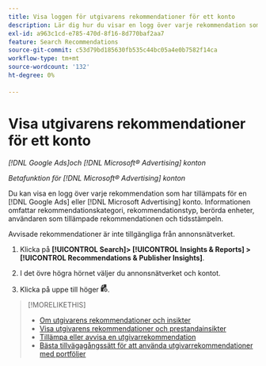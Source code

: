 ```yaml
---
title: Visa loggen för utgivarens rekommendationer för ett konto
description: Lär dig hur du visar en logg över varje rekommendation som har tillämpats på en [!DNL Google Ads] eller [!DNL Microsoft Advertising] konto.
exl-id: a963c1cd-e785-470d-8f16-8d770baf2aa7
feature: Search Recommendations
source-git-commit: c53d79bd185630fb535c44bc05a4e0b7582f14ca
workflow-type: tm+mt
source-wordcount: '132'
ht-degree: 0%

---
```


# Visa utgivarens rekommendationer för ett konto

*[!DNL Google Ads]och [!DNL Microsoft® Advertising] konton*

*Betafunktion för [!DNL Microsoft® Advertising] konton*

Du kan visa en logg över varje rekommendation som har tillämpats för en [!DNL Google Ads] eller [!DNL Microsoft Advertising] konto. Informationen omfattar rekommendationskategori, rekommendationstyp, berörda enheter, användaren som tillämpade rekommendationen och tidsstämpeln.

Avvisade rekommendationer är inte tillgängliga från annonsnätverket.

1. Klicka på **[!UICONTROL Search]> [!UICONTROL Insights & Reports] >[!UICONTROL Recommendations & Publisher Insights]**.

1. I det övre högra hörnet väljer du annonsnätverket och kontot.

1. Klicka på uppe till höger ![Rekommendationsloggar](/help/search-social-commerce/assets/recommendations-log-view.png "Rekommendationsloggar").

>[!MORELIKETHIS]
>
>* [Om utgivarens rekommendationer och insikter](recommendation-support.md)
>* [Visa utgivarens rekommendationer och prestandainsikter](recommendation-view.md)
>* [Tillämpa eller avvisa en utgivarrekommendation](recommendation-apply-dismiss.md)
>* [Bästa tillvägagångssätt för att använda utgivarrekommendationer med portföljer](recommendation-best-practices.md)

